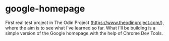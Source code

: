 # google-homepage

First real test project in The Odin Project (https://www.theodinproject.com/), where the aim is to see what I've learned so far. What I'll be building is a simple version of the Google homepage with the help of Chrome Dev Tools.
